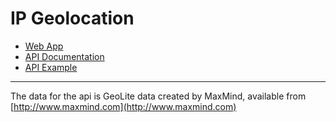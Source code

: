 # IP Geolocation

* [Web App](http://geoip-app.herokuapp.com)
* [API Documentation](http://geoip-app.herokuapp.com/doc/)
* [API Example](http://geoip-app.herokuapp.com/api/lookup/8.8.8.8)

---

The data for the api is GeoLite data created by MaxMind, available from [http://www.maxmind.com](http://www.maxmind.com)
